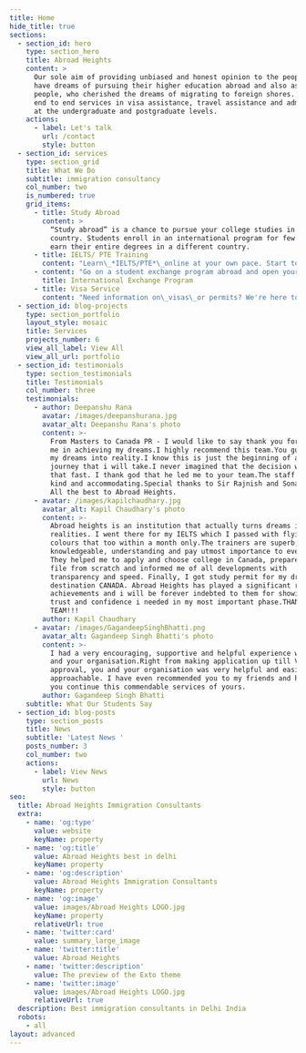 ```yaml
---
title: Home
hide_title: true
sections:
  - section_id: hero
    type: section_hero
    title: Abroad Heights
    content: >
      Our sole aim of providing unbiased and honest opinion to the people who
      have dreams of pursuing their higher education abroad and also assisting
      people, who cherished the dreams of migrating to foreign shores. We render
      end to end services in visa assistance, travel assistance and admissions
      at the undergraduate and postgraduate levels.
    actions:
      - label: Let's talk
        url: /contact
        style: button
  - section_id: services
    type: section_grid
    title: What We Do
    subtitle: immigration consultancy
    col_number: two
    is_numbered: true
    grid_items:
      - title: Study Abroad
        content: >
          “Study abroad” is a chance to pursue your college studies in a foreign
          country. Students enroll in an international program for few year and
          earn their entire degrees in a different country.
      - title: IELTS/ PTE Training
        content: "Learn\_*IELTS/PTE*\_online at your own pace. Start today and improve your skills. Join hundreds of learners from around the world already learning . 45-day guarantee  Real-world experts. Lifetime access.\n"
      - content: "Go on a student exchange program abroad and open yourself to a world of opportunity. Becoming a\_foreign exchange student\_is a big decision. Get in touch so we can discuss your options.\n"
        title: International Exchange Program
      - title: Visa Service
        content: "Need information on\_visas\_or permits? We're here to help. Welcome to Abroad Heights.\_Visas, eVisas & Permits. Passport\_Services, Government\_Services.\n"
  - section_id: blog-projects
    type: section_portfolio
    layout_style: mosaic
    title: Services
    projects_number: 6
    view_all_label: View All
    view_all_url: portfolio
  - section_id: testimonials
    type: section_testimonials
    title: Testimonials
    col_number: three
    testimonials:
      - author: Deepanshu Rana
        avatar: /images/deepanshurana.jpg
        avatar_alt: Deepanshu Rana's photo
        content: >-
          From Masters to Canada PR - I would like to say thank you for helping
          me in achieving my dreams.I highly recommend this team.You guys turned
          my dreams into reality.I know this is just the beginning of a long
          journey that i will take.I never imagined that the decision will be
          that fast. I thank god that he led me to your team.The staff was all
          kind and accommodating.Special thanks to Sir Rajnish and Sonal Mam.
          All the best to Abroad Heights.
      - avatar: /images/kapilchaudhary.jpg
        avatar_alt: Kapil Chaudhary's photo
        content: >-
          Abroad heights is an institution that actually turns dreams into
          realities. I went there for my IELTS which I passed with flying
          colours that too within a month only.The trainers are superb,
          knowledgeable, understanding and pay utmost importance to everybody.
          They helped me to apply and choose college in Canada, prepared my Visa
          file from scratch and informed me of all developments with
          transparency and speed. Finally, I got study permit for my dream
          destination CANADA. Abroad Heights has played a significant role in my
          achievements and i will be forever indebted to them for showing me the
          trust and confidence i needed in my most important phase.THANKS A TON
          TEAM!!!
        author: Kapil Chaudhary
      - avatar: /images/GagandeepSinghBhatti.png
        avatar_alt: Gagandeep Singh Bhatti's photo
        content: >-
          I had a very encouraging, supportive and helpful experience with you
          and your organisation.Right from making application up till Visa
          approval, you and your organisation was very helpful and easily
          approachable. I have even recommended you to my friends and hope that
          you continue this commendable services of yours.
        author: Gagandeep Singh Bhatti
    subtitle: What Our Students Say
  - section_id: blog-posts
    type: section_posts
    title: News
    subtitle: 'Latest News '
    posts_number: 3
    col_number: two
    actions:
      - label: View News
        url: News
        style: button
seo:
  title: Abroad Heights Immigration Consultants
  extra:
    - name: 'og:type'
      value: website
      keyName: property
    - name: 'og:title'
      value: Abroad Heights best in delhi
      keyName: property
    - name: 'og:description'
      value: Abroad Heights Immigration Consultants
      keyName: property
    - name: 'og:image'
      value: images/Abroad Heights LOGO.jpg
      keyName: property
      relativeUrl: true
    - name: 'twitter:card'
      value: summary_large_image
    - name: 'twitter:title'
      value: Abroad Heights
    - name: 'twitter:description'
      value: The preview of the Exto theme
    - name: 'twitter:image'
      value: images/Abroad Heights LOGO.jpg
      relativeUrl: true
  description: Best immigration consultants in Delhi India
  robots:
    - all
layout: advanced
---
```


